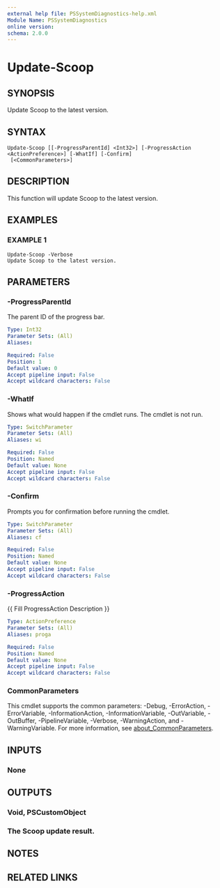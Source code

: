```yaml
---
external help file: PSSystemDiagnostics-help.xml
Module Name: PSSystemDiagnostics
online version:
schema: 2.0.0
---
```


# Update-Scoop

## SYNOPSIS
Update Scoop to the latest version.

## SYNTAX

```
Update-Scoop [[-ProgressParentId] <Int32>] [-ProgressAction <ActionPreference>] [-WhatIf] [-Confirm]
 [<CommonParameters>]
```

## DESCRIPTION
This function will update Scoop to the latest version.

## EXAMPLES

### EXAMPLE 1
```
Update-Scoop -Verbose
Update Scoop to the latest version.
```

## PARAMETERS

### -ProgressParentId
The parent ID of the progress bar.

```yaml
Type: Int32
Parameter Sets: (All)
Aliases:

Required: False
Position: 1
Default value: 0
Accept pipeline input: False
Accept wildcard characters: False
```

### -WhatIf
Shows what would happen if the cmdlet runs.
The cmdlet is not run.

```yaml
Type: SwitchParameter
Parameter Sets: (All)
Aliases: wi

Required: False
Position: Named
Default value: None
Accept pipeline input: False
Accept wildcard characters: False
```

### -Confirm
Prompts you for confirmation before running the cmdlet.

```yaml
Type: SwitchParameter
Parameter Sets: (All)
Aliases: cf

Required: False
Position: Named
Default value: None
Accept pipeline input: False
Accept wildcard characters: False
```

### -ProgressAction
{{ Fill ProgressAction Description }}

```yaml
Type: ActionPreference
Parameter Sets: (All)
Aliases: proga

Required: False
Position: Named
Default value: None
Accept pipeline input: False
Accept wildcard characters: False
```

### CommonParameters
This cmdlet supports the common parameters: -Debug, -ErrorAction, -ErrorVariable, -InformationAction, -InformationVariable, -OutVariable, -OutBuffer, -PipelineVariable, -Verbose, -WarningAction, and -WarningVariable. For more information, see [about_CommonParameters](http://go.microsoft.com/fwlink/?LinkID=113216).

## INPUTS

### None
## OUTPUTS

### Void, PSCustomObject
### The Scoop update result.
## NOTES

## RELATED LINKS

